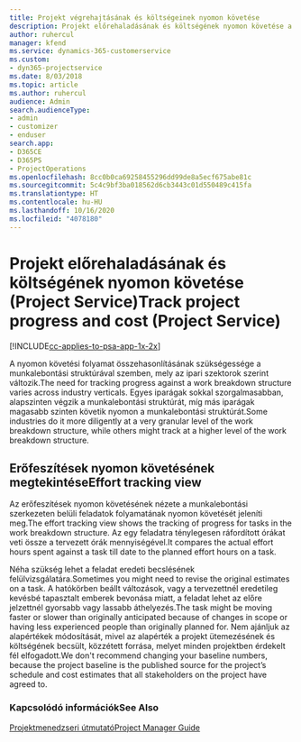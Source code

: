 ```yaml
---
title: Projekt végrehajtásának és költségeinek nyomon követése
description: Projekt előrehaladásának és költségének nyomon követése a Project Service szolgáltatásban
author: ruhercul
manager: kfend
ms.service: dynamics-365-customerservice
ms.custom:
- dyn365-projectservice
ms.date: 8/03/2018
ms.topic: article
ms.author: ruhercul
audience: Admin
search.audienceType:
- admin
- customizer
- enduser
search.app:
- D365CE
- D365PS
- ProjectOperations
ms.openlocfilehash: 8cc0b0ca69258455296dd99de8a5ecf675abe81c
ms.sourcegitcommit: 5c4c9bf3ba018562d6cb3443c01d550489c415fa
ms.translationtype: HT
ms.contentlocale: hu-HU
ms.lasthandoff: 10/16/2020
ms.locfileid: "4078180"
---
```

# <a name="track-project-progress-and-cost-project-service"></a><span data-ttu-id="1b4d9-103">Projekt előrehaladásának és költségének nyomon követése (Project Service)</span><span class="sxs-lookup"><span data-stu-id="1b4d9-103">Track project progress and cost (Project Service)</span></span>

[!INCLUDE[cc-applies-to-psa-app-1x-2x](../includes/cc-applies-to-psa-app-1x-2x.md)]

<span data-ttu-id="1b4d9-104">A nyomon követési folyamat összehasonlításának szükségessége a munkalebontási struktúrával szemben, mely az ipari szektorok szerint változik.</span><span class="sxs-lookup"><span data-stu-id="1b4d9-104">The need for tracking progress against a work breakdown structure varies across industry verticals.</span></span> <span data-ttu-id="1b4d9-105">Egyes iparágak sokkal szorgalmasabban, alapszinten végzik a munkalebontási struktúrát, míg más iparágak magasabb szinten követik nyomon a munkalebontási struktúrát.</span><span class="sxs-lookup"><span data-stu-id="1b4d9-105">Some industries do it more diligently at a very granular level of the work breakdown structure, while others might track at a higher level of the work breakdown structure.</span></span>  
  
## <a name="effort-tracking-view"></a><span data-ttu-id="1b4d9-106">Erőfeszítések nyomon követésének megtekintése</span><span class="sxs-lookup"><span data-stu-id="1b4d9-106">Effort tracking view</span></span>  
<span data-ttu-id="1b4d9-107">Az erőfeszítések nyomon követésének nézete a munkalebontási szerkezeten belüli feladatok folyamatának nyomon követését jeleníti meg.</span><span class="sxs-lookup"><span data-stu-id="1b4d9-107">The effort tracking view shows the tracking of progress for tasks in the work breakdown structure.</span></span> <span data-ttu-id="1b4d9-108">Az egy feladatra ténylegesen ráfordított órákat veti össze a tervezett órák mennyiségével.</span><span class="sxs-lookup"><span data-stu-id="1b4d9-108">It compares the actual effort hours spent against a task till date to the planned effort hours on a task.</span></span>  
  
<span data-ttu-id="1b4d9-109">Néha szükség lehet a feladat eredeti becslésének felülvizsgálatára.</span><span class="sxs-lookup"><span data-stu-id="1b4d9-109">Sometimes you might need to revise the original estimates on a task.</span></span> <span data-ttu-id="1b4d9-110">A hatókörben beállt változások, vagy a tervezettnél eredetileg kevésbé tapasztalt emberek bevonása miatt, a feladat lehet az előre jelzettnél gyorsabb vagy lassabb áthelyezés.</span><span class="sxs-lookup"><span data-stu-id="1b4d9-110">The task might be moving faster or slower than originally anticipated because of changes in scope or having less experienced people than originally planned for.</span></span> <span data-ttu-id="1b4d9-111">Nem ajánljuk az alapértékek módosítását, mivel az alapérték a projekt ütemezésének és költségének becsült, közzétett forrása, melyet minden projektben érdekelt fél elfogadott.</span><span class="sxs-lookup"><span data-stu-id="1b4d9-111">We don't recommend changing your baseline numbers, because the project baseline is the published source for the project’s schedule and cost estimates that all stakeholders on the project have agreed to.</span></span>  
  
### <a name="see-also"></a><span data-ttu-id="1b4d9-112">Kapcsolódó információk</span><span class="sxs-lookup"><span data-stu-id="1b4d9-112">See Also</span></span>  
 [<span data-ttu-id="1b4d9-113">Projektmenedzseri útmutató</span><span class="sxs-lookup"><span data-stu-id="1b4d9-113">Project Manager Guide</span></span>](../psa/project-manager-guide.md)
